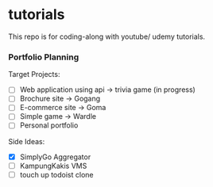 # tutorials

This repo is for coding-along with youtube/ udemy tutorials.

### Portfolio Planning

Target Projects:

- [ ] Web application using api -> trivia game (in progress)
- [ ] Brochure site -> Gogang
- [ ] E-commerce site -> Goma
- [ ] Simple game -> Wardle
- [ ] Personal portfolio

Side Ideas:

- [x] SimplyGo Aggregator
- [ ] KampungKakis VMS
- [ ] touch up todoist clone
